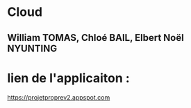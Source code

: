 # Cloud
William TOMAS, Chloé BAIL, Elbert Noël NYUNTING 
---------------------------------------------------------------------------------------------
# lien de l'applicaiton : 
  https://projetproprev2.appspot.com
